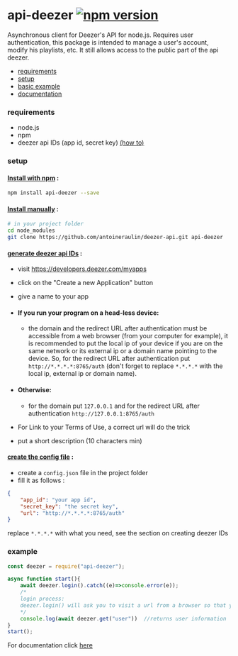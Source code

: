 # api-deezer [![npm version](https://badge.fury.io/js/api-deezer.svg)](https://badge.fury.io/js/api-deezer)
Asynchronous client for Deezer's API for node.js. Requires user authentication, this package is intended to manage a user's account, modify his playlists, etc. It still allows access to the public part of the api deezer.

- [requirements](#requirements)
- [setup](#setup)
- [basic example](#example)
- [documentation](https://github.com/antoineraulin/deezer-api/wiki/)

### requirements
- node.js
- npm
- deezer api IDs (app id, secret key) [(how to)](#generate-deezer-api-ids-)

### setup

#### <ins>Install with npm</ins> :
```bash
npm install api-deezer --save
```
#### <ins>Install manually</ins> :
```bash
# in your project folder
cd node_modules
git clone https://github.com/antoineraulin/deezer-api.git api-deezer
```
#### <ins>generate deezer api IDs</ins> :
- visit https://developers.deezer.com/myapps
- click on the "Create a new Application" button
- give a name to your app
- #### **If you run your program on a head-less device**:
    - the domain and the redirect URL after authentication must be accessible from a web browser (from your computer for example), it is recommended to put the local ip of your device if you are on the same network or its external ip or a domain name pointing to the device. So, for the redirect URL after authentication put `http://*.*.*.*:8765/auth` (don't forget to replace `*.*.*.*` with the local ip, external ip or domain name).
- #### **Otherwise**:
    - for the domain put `127.0.0.1` and for the redirect URL after authentication `http://127.0.0.1:8765/auth`

- For Link to your Terms of Use, a correct url will do the trick
- put a short description (10 characters min)

#### <ins>create the config file</ins> :
- create a `config.json` file in the project folder
- fill it as follows :
```json
{
    "app_id": "your app id",
    "secret_key": "the secret key",
    "url": "http://*.*.*.*:8765/auth"
}
```
replace `*.*.*.*` with what you need, see the section on creating deezer IDs

### example

```javascript
const deezer = require("api-deezer");

async function start(){
    await deezer.login().catch((e)=>console.error(e));
    /*
    login process:
    deezer.login() will ask you to visit a url from a browser so that you can connect to deezer with your customer IDs
    */
    console.log(await deezer.get("user"))  //returns user information
}
start();
```

For documentation click [here](https://github.com/antoineraulin/deezer-api/wiki/)
